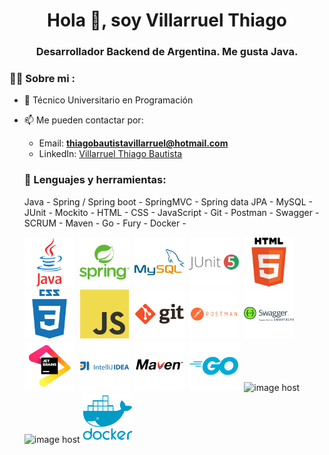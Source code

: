 <div id="header" align="center">
    <h1 align="center">Hola 👋, soy Villarruel Thiago</h1>
    <h3 align="center">Desarrollador Backend de Argentina. Me gusta Java.</h3>
</div>


### 👨‍💻 Sobre mi :

- 📝 Técnico Universitario en Programación
- 📫 Me pueden contactar por:
    - Email: **thiagobautistavillarruel@hotmail.com**
    - LinkedIn: <a href="https://www.linkedin.com/in/villarruelthiagobautista/" target="_blank">Villarruel Thiago Bautista</a>

  <div align="left">
        <h3>🔨 Lenguajes y herramientas:</h3>
        <p>Java - Spring / Spring boot - SpringMVC - Spring data JPA - MySQL - JUnit - Mockito - HTML - CSS - JavaScript - Git - Postman - Swagger - SCRUM - Maven - Go - Fury - Docker -  </p>
        <div>
              <img src="https://github.com/devicons/devicon/blob/master/icons/java/java-original-wordmark.svg" title="Java" alt="Java" width="80" height="80"/>&nbsp;
              <img src="https://github.com/devicons/devicon/blob/master/icons/spring/spring-original-wordmark.svg" title="Spring boot" alt="Spring boot" width="80" height="80"/>&nbsp;
              <img src="https://github.com/devicons/devicon/blob/master/icons/mysql/mysql-original-wordmark.svg" title="MySQL"  alt="MySQL" width="80" height="80"/>&nbsp;
              <img src="https://github.com/devicons/devicon/blob/develop/icons/junit/junit-original-wordmark.svg" title="JUnit"  alt="JUnit" width="80" height="80"/>&nbsp;
              <img src="https://github.com/devicons/devicon/blob/develop/icons/html5/html5-original-wordmark.svg" title="HTML5" alt="HTML" width="80" height="80"/>&nbsp;
              <img src="https://github.com/devicons/devicon/blob/master/icons/css3/css3-plain-wordmark.svg"  title="CSS3" alt="CSS" width="80" height="80"/>&nbsp;
              <img src="https://github.com/devicons/devicon/blob/master/icons/javascript/javascript-original.svg" title="JavaScript" alt="JavaScript" width="80" height="80"/>&nbsp;
            <img src="https://github.com/devicons/devicon/blob/master/icons/git/git-original-wordmark.svg" title="Git" **alt="Git" width="80" height="80"/>&nbsp;
            <img src="https://github.com/devicons/devicon/blob/develop/icons/postman/postman-original-wordmark.svg" title="Postman" **alt="Postman" width="80" height="80"/>&nbsp;
            <img src="https://github.com/devicons/devicon/blob/develop/icons/swagger/swagger-original-wordmark.svg" title="Swagger" **alt="Swagger" width="80" height="80"/>&nbsp;
            <img src="https://github.com/devicons/devicon/blob/master/icons/jetbrains/jetbrains-original.svg" title="Jetbrains" alt="Jetbrains" width="80" height="80"/>&nbsp;
            <img src="https://github.com/devicons/devicon/blob/master/icons/intellij/intellij-original-wordmark.svg" title="IntelliJ" alt="IntelliJ" width="80" height="80"/>&nbsp;
            <img src="https://github.com/devicons/devicon/blob/develop/icons/maven/maven-original-wordmark.svg" title="Maven" alt="Maven" width="80" height="80"/>&nbsp;
            <img src="https://github.com/devicons/devicon/blob/master/icons/go/go-original-wordmark.svg" title="Go" alt="Go" width="80" height="80"/>&nbsp;
            <img src="https://thumbs2.imgbox.com/85/d6/5pif7Qhp_t.jpg" alt="image host" width="80" height="80"/>
            <img src="https://thumbs2.imgbox.com/7d/f5/BMmOin1T_t.png" alt="image host" width="80" height="80"/>
            <img src="https://github.com/devicons/devicon/blob/master/icons/docker/docker-plain-wordmark.svg" title="Docker" alt="Docker" width="80" height="80"/>&nbsp;
        </div>
  </div>
  
<!--
**Villarruel-Thiago-Bautista/Villarruel-Thiago-Bautista** is a ✨ _special_ ✨ repository because its `README.md` (this file) appears on your GitHub profile.

Here are some ideas to get you started:

- 🔭 I’m currently working on ...
- 🌱 I’m currently learning ...
- 👯 I’m looking to collaborate on ...
- 🤔 I’m looking for help with ...
- 💬 Ask me about ...
- 📫 How to reach me: ...
- 😄 Pronouns: ...
- ⚡ Fun fact: ...
-->
